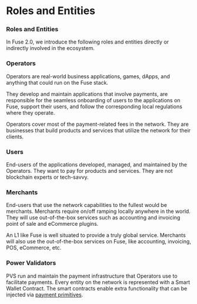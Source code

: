 # Roles and Entities

### Roles and Entities

In Fuse 2.0, we introduce the following roles and entities directly or indirectly involved in the ecosystem.

### Operators

Operators are real-world business applications, games, dApps, and anything that could run on the Fuse stack.

They develop and maintain applications that involve payments, are responsible for the seamless onboarding of users to the applications on Fuse, support their users, and follow the corresponding local regulations where they operate.

Operators cover most of the payment-related fees in the network. They are businesses that build products and services that utilize the network for their clients.

### Users

End-users of the applications developed, managed, and maintained by the Operators. They want to pay for products and services. They are not blockchain experts or tech-savvy.

### Merchants

End-users that use the network capabilities to the fullest would be merchants. Merchants require on/off ramping locally anywhere in the world. They will use out-of-the-box services such as accounting and invoicing point of sale and eCommerce plugins.

An L1 like Fuse is well situated to provide a truly global service. Merchants will also use the out-of-the-box services on Fuse, like accounting, invoicing, POS, eCommerce, etc.

### Power Validators

PVS run and maintain the payment infrastructure that Operators use to facilitate payments. Every entity on the network is represented with a Smart Wallet Contract. The smart contracts enable extra functionality that can be injected via [payment primitives](https://app.gitbook.com/o/-LdmeTBjede0-BcSd0W0/s/goUiB6chXvy8iVhpHHNd/understanding-fuse/fuse-v2-next-chapter/payment-primitives).

